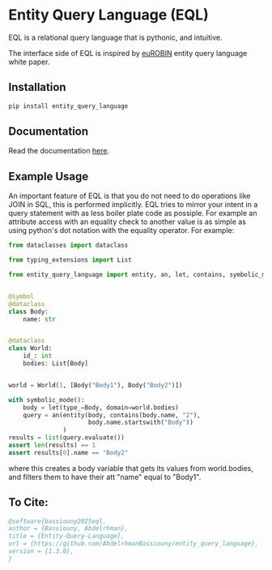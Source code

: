 # Entity Query Language (EQL)

EQL is a relational query language that is pythonic, and intuitive.

The interface side of EQL is inspired by [euROBIN](https://www.eurobin-project.eu/) entity query language white paper.

## Installation

```bash
pip install entity_query_language
```
## Documentation

Read the documentation [here](https://abdelrhmanbassiouny.github.io/entity_query_language/).

## Example Usage

An important feature of EQL is that you do not need to do operations like JOIN in SQL, this is performed implicitly.
EQL tries to mirror your intent in a query statement with as less boiler plate code as possiple.
For example an attribute access with an equality check to another value is as simple as using python's dot notation with
the equality operator. For example:

```python
from dataclasses import dataclass

from typing_extensions import List

from entity_query_language import entity, an, let, contains, symbolic_mode, symbol


@symbol
@dataclass
class Body:
    name: str


@dataclass
class World:
    id_: int
    bodies: List[Body]


world = World(1, [Body("Body1"), Body("Body2")])

with symbolic_mode():
    body = let(type_=Body, domain=world.bodies)
    query = an(entity(body, contains(body.name, "2"),
                      body.name.startswith("Body"))
               )
results = list(query.evaluate())
assert len(results) == 1
assert results[0].name == "Body2"

```

where this creates a body variable that gets its values from world.bodies, and filters them to have their att "name"
equal to "Body1".

## To Cite:

```bib
@software{bassiouny2025eql,
author = {Bassiouny, Abdelrhman},
title = {Entity-Query-Language},
url = {https://github.com/AbdelrhmanBassiouny/entity_query_language},
version = {1.3.0},
}
```
